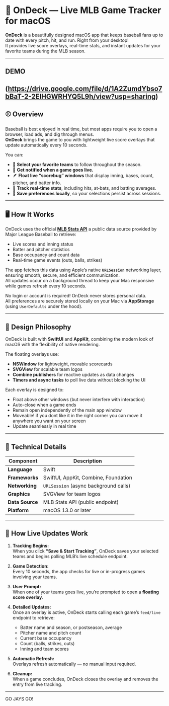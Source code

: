 # 🧢 OnDeck — Live MLB Game Tracker for macOS

**OnDeck** is a beautifully designed macOS app that keeps baseball fans up to date with every pitch, hit, and run. Right from your desktop!  
It provides live score overlays, real-time stats, and instant updates for your favorite teams during the MLB season.

---
## DEMO
(https://drive.google.com/file/d/1A2ZumdYbso7bBaT-2-2EIHGWRHYQ5L9h/view?usp=sharing) 
---
## ⚾️ Overview

Baseball is best enjoyed in real time, but most apps require you to open a browser, load ads, and dig through menus.  
**OnDeck** brings the game to you with lightweight live score overlays that update automatically every 10 seconds.

You can:
- 🧢 **Select your favorite teams** to follow throughout the season.  
- 🎯 **Get notified when a game goes live.**  
- 🪶 **Float live “scorebug” windows** that display inning, bases, count, pitcher, and batter info.  
- 🧮 **Track real-time stats**, including hits, at-bats, and batting averages.  
- 💾 **Save preferences locally**, so your selections persist across sessions.

---

## 🖥️ How It Works

OnDeck uses the official **[MLB Stats API](https://statsapi.mlb.com)** a public data source provided by Major League Baseball  to retrieve:
- Live scores and inning status  
- Batter and pitcher statistics  
- Base occupancy and count data  
- Real-time game events (outs, balls, strikes)

The app fetches this data using Apple’s native **`URLSession`** networking layer, ensuring smooth, secure, and efficient communication.  
All updates occur on a background thread to keep your Mac responsive while games refresh every 10 seconds.

No login or account is required! OnDeck never stores personal data.  
All preferences are securely stored locally on your Mac via **AppStorage** (using `UserDefaults` under the hood).

---

## 🎨 Design Philosophy

OnDeck is built with **SwiftUI** and **AppKit**, combining the modern look of macOS with the flexibility of native rendering.

The floating overlays use:
- **NSWindow** for lightweight, movable scorecards
- **SVGView** for scalable team logos
- **Combine publishers** for reactive updates as data changes
- **Timers and async tasks** to poll live data without blocking the UI

Each overlay is designed to:
- Float above other windows (but never interfere with interaction)
- Auto-close when a game ends
- Remain open independently of the main app window
- Moveable! if you dont like it in the right corner you can move it anywhere you want on your screen
- Update seamlessly in real time

---

## 🧠 Technical Details

| Component | Description |
|------------|-------------|
| **Language** | Swift |
| **Frameworks** | SwiftUI, AppKit, Combine, Foundation |
| **Networking** | `URLSession` (async background calls) |
| **Graphics** | SVGView for team logos |
| **Data Source** | MLB Stats API (public endpoint) |
| **Platform** | macOS 13.0 or later |

---

## 🧩 How Live Updates Work

1. **Tracking Begins:**  
   When you click **“Save & Start Tracking”**, OnDeck saves your selected teams and begins polling MLB’s live schedule endpoint.

2. **Game Detection:**  
   Every 10 seconds, the app checks for live or in-progress games involving your teams.

3. **User Prompt:**  
   When one of your teams goes live, you’re prompted to open a **floating score overlay**.

4. **Detailed Updates:**  
   Once an overlay is active, OnDeck starts calling each game’s `feed/live` endpoint to retrieve:
   - Batter name and season, or postseason, average  
   - Pitcher name and pitch count  
   - Current base occupancy  
   - Count (balls, strikes, outs)  
   - Inning and team scores  

5. **Automatic Refresh:**  
   Overlays refresh automatically — no manual input required.

6. **Cleanup:**  
   When a game concludes, OnDeck closes the overlay and removes the entry from live tracking.

---
GO JAYS GO!
